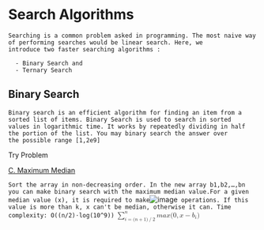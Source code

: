 # Search Algorithms
```
Searching is a common problem asked in programming. The most naive way of performing searches would be linear search. Here, we 
introduce two faster searching algorithms :

  - Binary Search and
  - Ternary Search
```

## Binary Search
```
Binary search is an efficient algorithm for finding an item from a sorted list of items. Binary Search is used to search in sorted
values in logarithmic time. It works by repeatedly dividing in half the portion of the list. You may binary search the answer over 
the possible range [1,2e9]
```
Try Problem

[C. Maximum Median](https://codeforces.com/contest/1201/problem/C)

```Sort the array in non-decreasing order. In the new array b1,b2,…,bn you can make binary search with the maximum median value.For a given median value (x), it is required to make```![image](https://user-images.githubusercontent.com/59710234/158398873-dd2d25c8-27a2-4f63-b9e3-ee1349c8061e.png)``` operations. If this value is more than k, x can't be median, otherwise it can. Time complexity: O((n/2)⋅log(10^9))```
<math xmlns="http://www.w3.org/1998/Math/MathML">
  <munderover>
    <mo>&#x2211;<!-- ∑ --></mo>
    <mrow class="MJX-TeXAtom-ORD">
      <mi>i</mi>
      <mo>=</mo>
      <mo stretchy="false">(</mo>
      <mi>n</mi>
      <mo>+</mo>
      <mn>1</mn>
      <mo stretchy="false">)</mo>
      <mrow class="MJX-TeXAtom-ORD">
        <mo>/</mo>
      </mrow>
      <mn>2</mn>
    </mrow>
    <mrow class="MJX-TeXAtom-ORD">
      <mi>n</mi>
    </mrow>
  </munderover>
  <mi>m</mi>
  <mi>a</mi>
  <mi>x</mi>
  <mrow class="MJX-TeXAtom-ORD">
    <mo>&#x2061;</mo>
  </mrow>
  <mo stretchy="false">(</mo>
  <mn>0</mn>
  <mo>,</mo>
  <mi>x</mi>
  <mo>&#x2212;<!-- − --></mo>
  <msub>
    <mi>b</mi>
    <mi>i</mi>
  </msub>
  <mo stretchy="false">)</mo>
</math>
